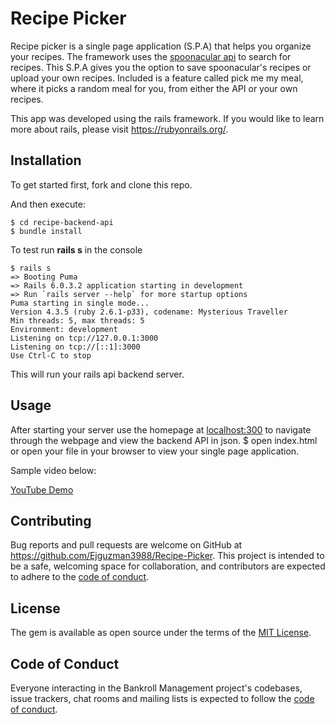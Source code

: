 # Recipe Picker

Recipe picker is a single page application (S.P.A) that helps you organize your recipes. The framework uses the [spoonacular api](https://spoonacular.com/) to search for recipes. This S.P.A gives you the option to save spoonacular's recipes or upload your own recipes. Included is a feature called pick me my meal, where it picks a random meal for you, from either the API or your own recipes. 

This app was developed using the rails framework. If you would like to learn more about rails, please visit https://rubyonrails.org/.

## Installation

To get started first, fork and clone this repo. 

And then execute:

    $ cd recipe-backend-api
    $ bundle install

To test run **rails s** in the console
    
    $ rails s
    => Booting Puma
    => Rails 6.0.3.2 application starting in development 
    => Run `rails server --help` for more startup options
    Puma starting in single mode...
    Version 4.3.5 (ruby 2.6.1-p33), codename: Mysterious Traveller
    Min threads: 5, max threads: 5
    Environment: development
    Listening on tcp://127.0.0.1:3000
    Listening on tcp://[::1]:3000
    Use Ctrl-C to stop

This will run your rails api backend server. 

## Usage

After starting your server use the homepage at [localhost:300](http://localhost:3000) to navigate through the webpage and view the backend API in json.
    $ open index.html
or open your file in your browser to view your single page application.

Sample video below: 

[YouTube Demo](#)

## Contributing

Bug reports and pull requests are welcome on GitHub at https://github.com/Ejguzman3988/Recipe-Picker. This project is intended to be a safe, welcoming space for collaboration, and contributors are expected to adhere to the [code of conduct](https://github.com/Ejguzman3988/Recipe-Picker/blob/master/CODE_OF_CONDUCT.md).


## License

The gem is available as open source under the terms of the [MIT License](https://opensource.org/licenses/MIT).

## Code of Conduct

Everyone interacting in the Bankroll Management project's codebases, issue trackers, chat rooms and mailing lists is expected to follow the [code of conduct](https://github.com/Ejguzman3988/Recipe-Picker/blob/master/CODE_OF_CONDUCT.md).